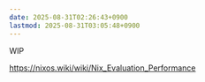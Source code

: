 ```yaml
---
date: 2025-08-31T02:26:43+0900
lastmod: 2025-08-31T03:05:48+0900
---
```


WIP

<https://nixos.wiki/wiki/Nix_Evaluation_Performance>
